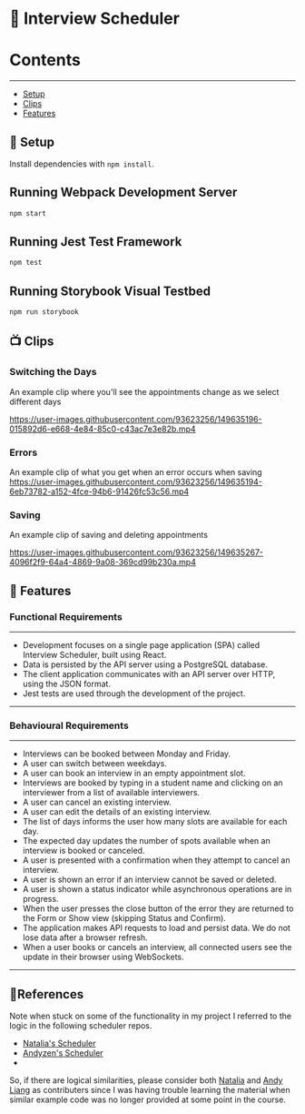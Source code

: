 # 📅 Interview Scheduler


# Contents

___

- [Setup](#Setup)
- [Clips](#Clips)
- [Features](#Features)

## 💚 Setup

Install dependencies with `npm install`.

## Running Webpack Development Server

```sh
npm start
```

## Running Jest Test Framework

```sh
npm test
```

## Running Storybook Visual Testbed

```sh
npm run storybook
```

## 📺 Clips

### Switching the Days
An example clip where you'll see the appointments change as we select different days

https://user-images.githubusercontent.com/93623256/149635196-015892d6-e668-4e84-85c0-c43ac7e3e82b.mp4

### Errors
An example clip of what you get when an error occurs when saving
https://user-images.githubusercontent.com/93623256/149635194-6eb73782-a152-4fce-94b6-91426fc53c56.mp4


### Saving
An example clip of saving and deleting appointments

https://user-images.githubusercontent.com/93623256/149635267-4096f2f9-64a4-4869-9a08-369cd99b230a.mp4

## 🐾 Features

### Functional Requirements

---

- Development focuses on a single page application (SPA) called Interview Scheduler, built using React.
- Data is persisted by the API server using a PostgreSQL database.
- The client application communicates with an API server over HTTP, using the JSON format.
- Jest tests are used through the development of the project.

---

### Behavioural Requirements

---

- Interviews can be booked between Monday and Friday.
-  A user can switch between weekdays.
-  A user can book an interview in an empty appointment slot.
-  Interviews are booked by typing in a student name and clicking on an interviewer from a list of available interviewers.
-  A user can cancel an existing interview.
-  A user can edit the details of an existing interview.
-  The list of days informs the user how many slots are available for each day.
-  The expected day updates the number of spots available when an interview is booked or canceled.
- A user is presented with a confirmation when they attempt to cancel an interview.
- A user is shown an error if an interview cannot be saved or deleted.
- A user is shown a status indicator while asynchronous operations are in progress.
- When the user presses the close button of the error they are returned to the Form or Show view (skipping Status and Confirm).
- The application makes API requests to load and persist data. We do not lose data after a browser refresh.
- When a user books or cancels an interview, all connected users see the update in their browser using WebSockets.

---

## 📖References

Note when stuck on some of the functionality in my project I referred to the logic in the following scheduler repos. 

- [Natalia's Scheduler](https://github.com/yuzhakova/scheduler)
- [Andyzen's Scheduler](https://github.com/andyzen619/lighthouse-labs-scheduler)
- 
So, if there are logical similarities, please consider both [Natalia](https://github.com/yuzhakova) and [Andy Liang](https://github.com/andyzen619) as contributers 
since I was having trouble learning the material when similar example code was no longer provided at some point in the course. 
